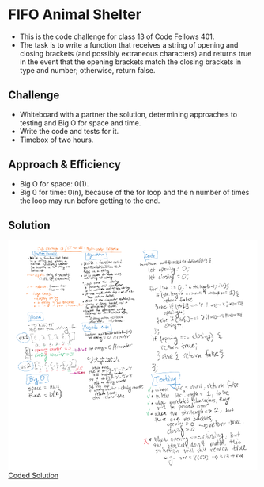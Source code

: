 # FIFO Animal Shelter

- This is the code challenge for class 13 of Code Fellows 401.
- The task is to write a function that receives a string of opening and closing brackets (and possibly extraneous characters) and returns true in the event that the opening brackets match the closing brackets in type and number; otherwise, return false.

## Challenge

- Whiteboard with a partner the solution, determining approaches to testing and Big O for space and time.
- Write the code and tests for it.
- Timebox of two hours.

## Approach & Efficiency

- Big O for space: 0(1).
- Big 0 for time: 0(n), because of the for loop and the n number of times the loop may run before getting to the end.

## Solution

![Whiteboard](../assets/code-challenge13.png)
[Coded Solution](./multi-bracket-validation.js)
